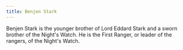 ```yaml
---
title: Benjen Stark
---
```


Benjen Stark is the younger brother of Lord Eddard Stark and a sworn brother of the Night's Watch. He is the First Ranger, or leader of the rangers, of the Night's Watch.


